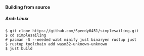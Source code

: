 #### Building from source

##### Arch Linux

```
$ git clone https://github.com/Speedy6451/simplesailing.git
$ cd simplesailing
# pacman -S --needed wabt minify just binaryen rustup just
$ rustup toolchain add wasm32-unknown-unknown
$ just build
```
